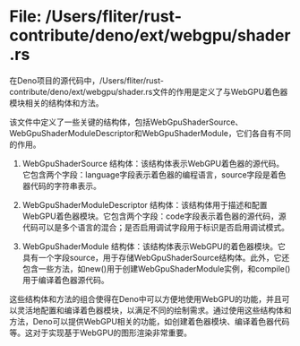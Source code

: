 # File: /Users/fliter/rust-contribute/deno/ext/webgpu/shader.rs

在Deno项目的源代码中，/Users/fliter/rust-contribute/deno/ext/webgpu/shader.rs文件的作用是定义了与WebGPU着色器模块相关的结构体和方法。

该文件中定义了一些关键的结构体，包括WebGpuShaderSource、WebGpuShaderModuleDescriptor和WebGpuShaderModule，它们各自有不同的作用。

1. WebGpuShaderSource 结构体：该结构体表示WebGPU着色器的源代码。它包含两个字段：language字段表示着色器的编程语言，source字段是着色器代码的字符串表示。

2. WebGpuShaderModuleDescriptor 结构体：该结构体用于描述和配置WebGPU着色器模块。它包含两个字段：code字段表示着色器的源代码，源代码可以是多个语言的混合；是否启用调试字段用于标识是否启用调试模式。

3. WebGpuShaderModule 结构体：该结构体表示WebGPU的着色器模块。它具有一个字段source，用于存储WebGpuShaderSource结构体。此外，它还包含一些方法，如new()用于创建WebGpuShaderModule实例，和compile()用于编译着色器源代码。

这些结构体和方法的组合使得在Deno中可以方便地使用WebGPU的功能，并且可以灵活地配置和编译着色器模块，以满足不同的绘制需求。通过使用这些结构体和方法，Deno可以提供WebGPU相关的功能，如创建着色器模块、编译着色器代码等。这对于实现基于WebGPU的图形渲染非常重要。

